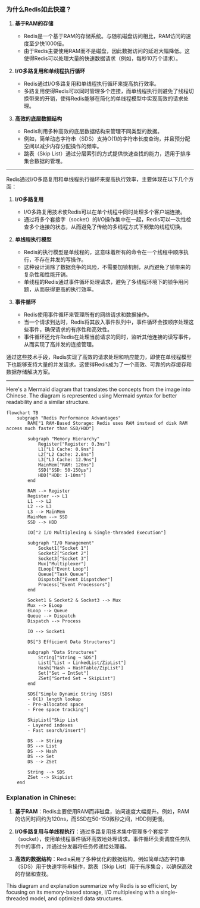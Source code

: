 ### 为什么Redis如此快速？

1. **基于RAM的存储**
   - Redis是一个基于RAM的存储系统。与随机磁盘访问相比，RAM访问的速度至少快1000倍。
   - 由于Redis主要使用RAM而不是磁盘，因此数据访问的延迟大幅降低。这使得Redis可以处理大量的快速数据请求（例如，每秒10万个请求）。

2. **I/O多路复用和单线程执行循环**
   - Redis通过I/O多路复用和单线程执行循环来提高执行效率。
   - 多路复用使得Redis可以同时管理多个连接，而单线程执行则避免了线程切换带来的开销，使得Redis能够在简化的单线程模型中实现高效的请求处理。

3. **高效的底层数据结构**
   - Redis利用多种高效的底层数据结构来管理不同类型的数据。
   - 例如，简单动态字符串（SDS）支持O(1)的字符串长度查询，并且预分配空间以减少内存分配操作的频率。
   - 跳表（Skip List）通过分层索引的方式提供快速查找的能力，适用于排序集合数据的管理。

---

Redis通过I/O多路复用和单线程执行循环来提高执行效率，主要体现在以下几个方面：

1. **I/O多路复用**
   - I/O多路复用技术使Redis可以在单个线程中同时处理多个客户端连接。
   - 通过将多个套接字（socket）的I/O操作集中在一起，Redis可以一次性检查多个连接的状态，从而避免了传统的多线程方式下频繁的线程切换。

2. **单线程执行模型**
   - Redis的执行模型是单线程的，这意味着所有的命令在一个线程中顺序执行，不存在并发的写操作。
   - 这种设计消除了数据竞争的风险，不需要加锁机制，从而避免了锁带来的复杂性和性能开销。
   - 单线程的Redis通过事件循环处理请求，避免了多线程环境下的锁争用问题，从而获得更高的执行效率。

3. **事件循环**
   - Redis使用事件循环来管理所有的网络请求和数据操作。
   - 当一个请求到达时，Redis将其放入事件队列中，事件循环会按顺序处理这些事件，确保请求的有序性和高效性。
   - 事件循环还允许Redis在处理当前请求的同时，监听其他连接的读写事件，从而实现了高并发的连接管理。

通过这些技术手段，Redis实现了高效的请求处理和响应能力，即使在单线程模型下也能够支持大量的并发请求。这使得Redis成为了一个高效、可靠的内存缓存和数据存储解决方案。

---

Here's a Mermaid diagram that translates the concepts from the image into Chinese. The diagram is represented using Mermaid syntax for better readability and a similar structure.

```mermaid
flowchart TB
    subgraph "Redis Performance Advantages"
        RAM["1 RAM-Based Storage: Redis uses RAM instead of disk RAM access much faster than SSD/HDD"]

        subgraph "Memory Hierarchy"
            Register["Register: 0.3ns"]
            L1["L1 Cache: 0.9ns"]
            L2["L2 Cache: 2.8ns"]
            L3["L3 Cache: 12.9ns"]
            MainMem["RAM: 120ns"]
            SSD["SSD: 50-150μs"]
            HDD["HDD: 1-10ms"]
        end

        RAM --> Register
        Register --> L1
        L1 --> L2
        L2 --> L3
        L3 --> MainMem
        MainMem --> SSD
        SSD --> HDD
 
        IO["2 I/O Multiplexing & Single-threaded Execution"]
        
        subgraph "I/O Management"
            Socket1["Socket 1"]
            Socket2["Socket 2"]
            Socket3["Socket 3"]
            Mux["Multiplexer"]
            ELoop["Event Loop"]
            Queue["Task Queue"]
            Dispatch["Event Dispatcher"]
            Process["Event Processors"]
        end
        
        Socket1 & Socket2 & Socket3 --> Mux
        Mux --> ELoop
        ELoop --> Queue
        Queue --> Dispatch
        Dispatch --> Process
        
        IO --> Socket1

        DS["3 Efficient Data Structures"]
        
        subgraph "Data Structures"
            String["String → SDS"]
            List["List → LinkedList/ZipList"]
            Hash["Hash → HashTable/ZipList"]
            Set["Set → IntSet"]
            ZSet["Sorted Set → SkipList"]
        end

        SDS["Simple Dynamic String (SDS)
        - O(1) length lookup
        - Pre-allocated space
        - Free space tracking"]

        SkipList["Skip List
        - Layered indexes
        - Fast search/insert"]

        DS --> String
        DS --> List
        DS --> Hash
        DS --> Set
        DS --> ZSet
        
        String --> SDS
        ZSet --> SkipList
    end
```

### Explanation in Chinese:

1. **基于RAM**：Redis主要使用RAM而非磁盘，访问速度大幅提升。例如，RAM的访问时间约为120ns，而SSD在50-150微秒之间，HDD则更慢。
   
2. **I/O多路复用与单线程执行**：通过多路复用技术集中管理多个套接字（socket），使用单线程事件循环高效地处理请求。事件循环负责调度任务队列中的事件，并通过分发器将任务传递给处理器。
   
3. **高效的数据结构**：Redis采用了多种优化的数据结构，例如简单动态字符串（SDS）用于快速字符串操作，跳表（Skip List）用于有序集合，以确保高效的存储和查找。

This diagram and explanation summarize why Redis is so efficient, by focusing on its memory-based storage, I/O multiplexing with a single-threaded model, and optimized data structures.
